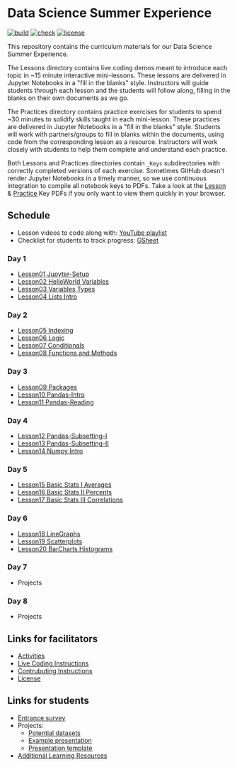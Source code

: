 # Data Science Summer Experience

[![build](https://github.com/GWC-DCMB/SummerExperience/workflows/build/badge.svg)](https://github.com/GWC-DCMB/SummerExperience/actions)
[![check](https://github.com/GWC-DCMB/SummerExperience/workflows/check/badge.svg)](https://github.com/GWC-DCMB/SummerExperience/actions)
[![license](https://img.shields.io/badge/license-MIT-blue.svg)](LICENSE.md)

This repository contains the curriculum materials for our Data Science Summer Experience.

The Lessons directory contains live coding demos meant to introduce each topic in ~15 minute interactive mini-lessons. These lessons are delivered in Jupyter Notebooks in a "fill in the blanks" style. Instructors will guide students through each lesson and the students will follow along, filling in the blanks on their own documents as we go.

The Practices directory contains practice exercises for students to spend ~30 minutes to solidify skills taught in each mini-lesson. These practices are delivered in Jupyter Notebooks in a "fill in the blanks" style. Students will work with partners/groups to fill in blanks within the documents, using code from the corresponding lesson as a resource. Instructors will work closely with students to help them complete and understand each practice.

Both Lessons and Practices directories contain `_Keys` subdirectories with correctly completed versions of each exercise. Sometimes GitHub doesn't render Jupyter Notebooks in a timely manner, so we use continuous integration to compile all notebook keys to PDFs. Take a look at the [Lesson](Lessons/_Keys/pdf) & [Practice](Lessons/_Keys/pdf) Key PDFs if you only want to view them quickly in your browser.

## Schedule

- Lesson videos to code along with: [YouTube playlist](https://www.youtube.com/playlist?list=PLBPH_mMNNCM7kJ8QVqfK0L-iNfttuc4dp)
- Checklist for students to track progress: [GSheet](https://docs.google.com/spreadsheets/d/1FpMrFZHS_Z2FVa-0PSy1968IcUZZhLc3NttOjRXaYzs/edit?usp=sharing)

### Day 1
- [Lesson01 Jupyter-Setup](Lessons/Lesson01_Jupyter-Setup.md)
- [Lesson02 HelloWorld Variables](https://colab.research.google.com/github/GWC-DCMB/SummerExperience/blob/master/Lessons/Lesson02_HelloWorld_Variables.ipynb)
- [Lesson03 Variables Types](https://colab.research.google.com/github/GWC-DCMB/SummerExperience/blob/master/Lessons/Lesson03_Variables_Types.ipynb)
- [Lesson04 Lists Intro](https://colab.research.google.com/github/GWC-DCMB/SummerExperience/blob/master/Lessons/Lesson04_Lists_Intro.ipynb)

### Day 2
- [Lesson05 Indexing](https://colab.research.google.com/github/GWC-DCMB/SummerExperience/blob/master/Lessons/Lesson05_Indexing.ipynb)
- [Lesson06 Logic](https://colab.research.google.com/github/GWC-DCMB/SummerExperience/blob/master/Lessons/Lesson06_Logic.ipynb)
- [Lesson07 Conditionals](https://colab.research.google.com/github/GWC-DCMB/SummerExperience/blob/master/Lessons/Lesson07_Conditionals.ipynb)
- [Lesson08 Functions and Methods](https://colab.research.google.com/github/GWC-DCMB/SummerExperience/blob/master/Lessons/Lesson08_Functions_and_Methods.ipynb)

### Day 3
- [Lesson09 Packages](https://colab.research.google.com/github/GWC-DCMB/SummerExperience/blob/master/Lessons/Lesson09_Packages.ipynb)
- [Lesson10 Pandas-Intro](https://colab.research.google.com/github/GWC-DCMB/SummerExperience/blob/master/Lessons/Lesson10_Pandas-Intro.ipynb)
- [Lesson11 Pandas-Reading](https://colab.research.google.com/github/GWC-DCMB/SummerExperience/blob/master/Lessons/Lesson11_Pandas-Reading.ipynb)

### Day 4
- [Lesson12 Pandas-Subsetting-I](https://colab.research.google.com/github/GWC-DCMB/SummerExperience/blob/master/Lessons/Lesson12_Pandas-Subsetting-I.ipynb)
- [Lesson13 Pandas-Subsetting-II](https://colab.research.google.com/github/GWC-DCMB/SummerExperience/blob/master/Lessons/Lesson13_Pandas-Subsetting-II.ipynb)
- [Lesson14 Numpy Intro](https://colab.research.google.com/github/GWC-DCMB/SummerExperience/blob/master/Lessons/Lesson14_Numpy_Intro.ipynb)

### Day 5
- [Lesson15 Basic Stats I Averages](https://colab.research.google.com/github/GWC-DCMB/SummerExperience/blob/master/Lessons/Lesson15_Basic_Stats_I_Averages.ipynb)
- [Lesson16 Basic Stats II Percents](https://colab.research.google.com/github/GWC-DCMB/SummerExperience/blob/master/Lessons/Lesson16_Basic_Stats_II_Percents.ipynb)
- [Lesson17 Basic Stats III Correlations](https://colab.research.google.com/github/GWC-DCMB/SummerExperience/blob/master/Lessons/Lesson17_Basic_Stats_III_Correlations.ipynb)

### Day 6
- [Lesson18 LineGraphs](https://colab.research.google.com/github/GWC-DCMB/SummerExperience/blob/master/Lessons/Lesson18_LineGraphs.ipynb)
- [Lesson19 Scatterplots](https://colab.research.google.com/github/GWC-DCMB/SummerExperience/blob/master/Lessons/Lesson19_Scatterplots.ipynb)
- [Lesson20 BarCharts Histograms](https://colab.research.google.com/github/GWC-DCMB/SummerExperience/blob/master/Lessons/Lesson20_BarCharts_Histograms.ipynb)

### Day 7
- Projects

### Day 8
- Projects

## Links for facilitators

- [Activities](Activites/)
- [Live Coding Instructions](https://gist.github.com/zmml/402f7d362112bcea1e19eee63bcac0ee)
- [Contrubuting Instructions](https://github.com/gwc-dcmb/gwc-dcmb/CONTRIBUTING.md)
- [License](https://github.com/gwc-dcmb/gwc-dcmb/LICENSE.md)

## Links for students

- [Entrance survey](https://forms.gle/gXLj62T7bEMFipdv7)
- Projects:
  - [Potential datasets](https://github.com/GWC-DCMB/CapstoneProject/tree/master/datasets#datasets)
  - [Example presentation](https://docs.google.com/presentation/d/1eqQU8HjigSS5H_4AHli9Qt176faLRUlvpEcJlkH7qbQ/edit?usp=sharing)
  - [Presentation template](https://docs.google.com/presentation/d/15TXFbR802VTzSFBNvo7mcN_DYyxz_6qLjBrP_95dEpQ/edit?usp=sharing)
- [Additional Learning Resources](https://github.com/gwc-dcmb/gwc-dcmb/resources.md)

